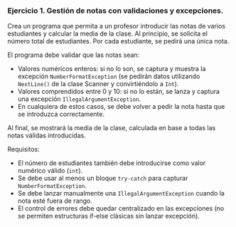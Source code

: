### Ejercicio 1. Gestión de notas con validaciones y excepciones.

Crea un programa que permita a un profesor introducir las notas de varios estudiantes y calcular la media de la clase. Al principio, se solicita el número total de estudiantes. Por cada estudiante, se pedirá una única nota.

El programa debe validar que las notas sean:
- Valores numéricos enteros: si no lo son, se captura y muestra la excepción `NumberFormatException` (se pedirán datos utilizando `NextLine()` de la clase Scanner y convirtiéndolo a `Int`).
- Valores comprendidos entre 0 y 10: si no lo están, se lanza y captura una excepción `IllegalArgumentException`.
- En cualquiera de estos casos, se debe volver a pedir la nota hasta que se introduzca correctamente.

Al final, se mostrará la media de la clase, calculada en base a todas las notas válidas introducidas.

Requisitos:
- El número de estudiantes también debe introducirse como valor numérico válido (`int`).
- Se debe usar al menos un bloque `try-catch` para capturar `NumberFormatException`.
- Se debe lanzar manualmente una `IllegalArgumentException` cuando la nota esté fuera de rango.
- El control de errores debe quedar centralizado en las excepciones (no se permiten estructuras if-else clásicas sin lanzar excepción).
